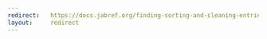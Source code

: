 ```yaml
---
redirect:   https://docs.jabref.org/finding-sorting-and-cleaning-entries/checkintegrity
layout:     redirect
---
```

